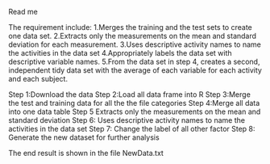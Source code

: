 Read me

The requirement include:
1.Merges the training and the test sets to create one data set.
2.Extracts only the measurements on the mean and standard deviation for each measurement.
3.Uses descriptive activity names to name the activities in the data set
4.Appropriately labels the data set with descriptive variable names.
5.From the data set in step 4, creates a second, independent tidy data set with the average of each variable for each activity and each subject.

Step 1:Download the data 
Step 2:Load all data frame into R
Step 3:Merge the test and training data for all the the file categories 
Step 4:Merge all data into one data table
Step 5 Extracts only the measurements on the mean and standard deviation
Step 6: Uses descriptive activity names to name the activities in the data set
Step 7: Change the label of all other factor
Step 8: Generate the new dataset for further analysis

The end result is shown in the file NewData.txt


